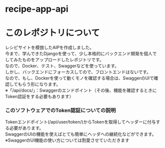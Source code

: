 # recipe-app-api

# このレポジトリについて
レシピサイトを模倣したAIPを作成しました。<br>
今まで、学んできたDjangoを使って、少し本格的にバックエンド開発を個人でしてみたものをアップロードしたレポジトリです。<br>
なので、Docker、テスト、Swaggerなどを使っています。<br>
しかし、バックエンドにフォーカスしてので、フロントエンドはないです。<br>
なので、もし、Dockerを使って動くモノを確認する場合は、SwaggerのUIで確認してもらう形になります。<br>
※「/api/docs/」：Swaggerのエンドポイント（その後、機能を確認するときにToken認証をする必要もあります）

### このソフトウェアでのToken認証についての説明
Tokenエンドポイント(/api​/user/token/)からTokenを取得してヘッダーに付与する必要があります。<br>
SwaggerのUIの機能を使えばとても簡単にヘッダへの継続化などができます。<br>
※SwaggerのUI機能の使い方については割愛させていただきます
